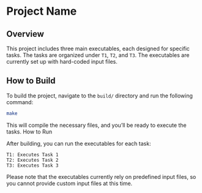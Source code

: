 # Project Name

## Overview
This project includes three main executables, each designed for specific tasks. The tasks are organized under `T1`, `T2`, and `T3`. The executables are currently set up with hard-coded input files.

## How to Build
To build the project, navigate to the `build/` directory and run the following command:

```bash
make
```

This will compile the necessary files, and you’ll be ready to execute the tasks.
How to Run

After building, you can run the executables for each task:

    T1: Executes Task 1
    T2: Executes Task 2
    T3: Executes Task 3

Please note that the executables currently rely on predefined input files, so you cannot provide custom input files at this time.
